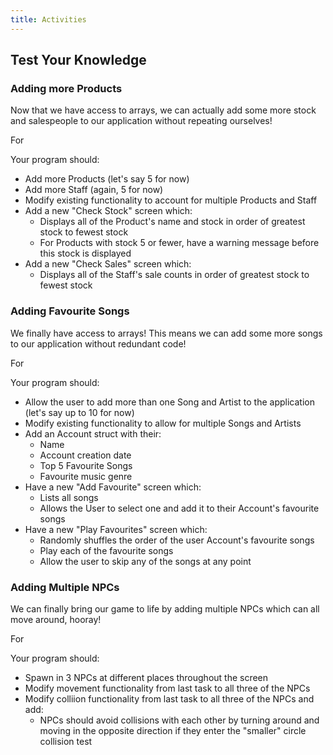```yaml
---
title: Activities
---
```


## Test Your Knowledge

### Adding more Products

Now that we have access to arrays, we can actually add some more stock and salespeople to our application without repeating ourselves!

For

Your program should:

- Add more Products (let's say 5 for now)
- Add more Staff (again, 5 for now)
- Modify existing functionality to account for multiple Products and Staff
- Add a new "Check Stock" screen which:
  - Displays all of the Product's name and stock in order of greatest stock to fewest stock
  - For Products with stock 5 or fewer, have a warning message before this stock is displayed
- Add a new "Check Sales" screen which:
  - Displays all of the Staff's sale counts in order of greatest stock to fewest stock

### Adding Favourite Songs

We finally have access to arrays! This means we can add some more songs to our application without redundant code!

For 

Your program should:

- Allow the user to add more than one Song and Artist to the application (let's say up to 10 for now)
- Modify existing functionality to allow for multiple Songs and Artists
- Add an Account struct with their:
  - Name
  - Account creation date
  - Top 5 Favourite Songs
  - Favourite music genre
- Have a new "Add Favourite" screen which:
  - Lists all songs
  - Allows the User to select one and add it to their Account's favourite songs
- Have a new "Play Favourites" screen which:
  - Randomly shuffles the order of the user Account's favourite songs
  - Play each of the favourite songs
  - Allow the user to skip any of the songs at any point

### Adding Multiple NPCs

We can finally bring our game to life by adding multiple NPCs which can all move around, hooray!

For

Your program should:

- Spawn in 3 NPCs at different places throughout the screen
- Modify movement functionality from last task to all three of the NPCs
- Modify colliion functionality from last task to all three of the NPCs and add:
  - NPCs should avoid collisions with each other by turning around and moving in the opposite direction if they enter the "smaller" circle collision test